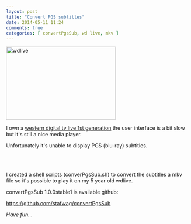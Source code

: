 ```yaml
---
layout: post
title: "Convert PGS subtitles"
date: 2014-05-11 11:24
comments: true
categories: [ convertPgsSub, wd live, mkv ] 
---
```


<img src="{{ '/images/wdlive.jpg'  | relative_url }}" class="left" width="300" height="200" alt="wdlive" />

I own a <a href="http://en.wikipedia.org/wiki/WD_TV">western digital tv live 1st generation</a> the user interface is a bit slow but it's still a nice media player.

Unfortunately it's unable to display PGS (blu-ray) subtitles.


<br />&nbsp;<br />

I created a shell scripts (converPgsSub.sh) to convert the subtitles a mkv file so it's possible to play it on my 5 year old wdlive.


convertPgsSub 1.0.0stable1 is available github: 

<a href="https://github.com/stafwag/convertPgsSub">https://github.com/stafwag/convertPgsSub</a>

<p style="font-style: italic;">
Have fun...
</p>
